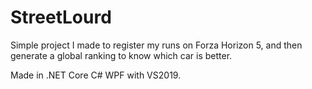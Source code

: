 # StreetLourd

Simple project I made to register my runs on Forza Horizon 5, and then generate a global ranking to know which car is better.

Made in .NET Core C# WPF with VS2019.
